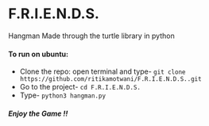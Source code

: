 # F.R.I.E.N.D.S.
Hangman 
Made through the turtle library in python

#### To run on ubuntu:
 * Clone the repo: open terminal and type- `git clone https://github.com/ritikamotwani/F.R.I.E.N.D.S..git`
 * Go to the project- `cd F.R.I.E.N.D.S.`
 * Type- `python3 hangman.py`
 ##### Enjoy the Game !! 
 
